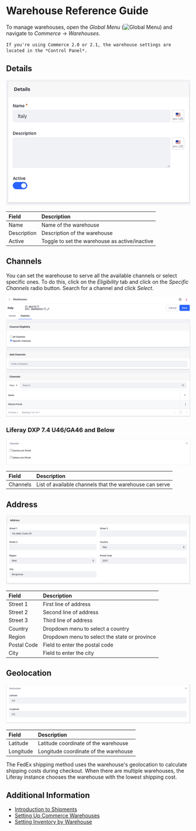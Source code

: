 # Warehouse Reference Guide

To manage warehouses, open the *Global Menu* (![Global Menu](../images/icon-applications-menu.png)) and navigate to *Commerce* &rarr; *Warehouses*.

```{note}
If you're using Commerce 2.0 or 2.1, the warehouse settings are located in the *Control Panel*.
```

## Details

![Enter a name and description for the warehouse and activate it using the toggle.](./warehouse-reference-guide/images/01.png)

| Field       | Description                                    |
| :---------- | :--------------------------------------------- |
| Name        | Name of the warehouse                          |
| Description | Description of the warehouse                   |
| Active      | Toggle to set the warehouse as active/inactive |

## Channels

You can set the warehouse to serve all the available channels or select specific ones. To do this, click on the *Eligibility* tab and click on the *Specific Channels* radio button. Search for a channel and click *Select*.

![Set the warehouse to serve all available channels or select specific ones.](./warehouse-reference-guide/images/02.png)

### Liferay DXP 7.4 U46/GA46 and Below

![Check the channels that the warehouse must serve.](./warehouse-reference-guide/images/03.png)

| Field    | Description                                             |
| :------- | :------------------------------------------------------ |
| Channels | List of available channels that the warehouse can serve |

## Address

![Set the warehouses's address.](./warehouse-reference-guide/images/04.png)

| Field       | Description                                   |
| :---------- | :-------------------------------------------- |
| Street 1    | First line of address                         |
| Street 2    | Second line of address                        |
| Street 3    | Third line of address                         |
| Country     | Dropdown menu to select a country             |
| Region      | Dropdown menu to select the state or province |
| Postal Code | Field to enter the postal code                |
| City        | Field to enter the city                       |

## Geolocation

![Set the warehouses's geolocation.](./warehouse-reference-guide/images/05.png)

| Field     | Description                           |
| :-------- | :------------------------------------ |
| Latitude  | Latitude coordinate of the warehouse  |
| Longitude | Longitude coordinate of the warehouse |

The FedEx shipping method uses the warehouse's geolocation to calculate shipping costs during checkout. When there are multiple warehouses, the Liferay instance chooses the warehouse with the lowest shipping cost.

## Additional Information

* [Introduction to Shipments](../order-management/shipments/introduction-to-shipments.md)
* [Setting Up Commerce Warehouses](./setting-up-warehouses.md)
* [Setting Inventory by Warehouse](./setting-inventory-by-warehouse.md)
